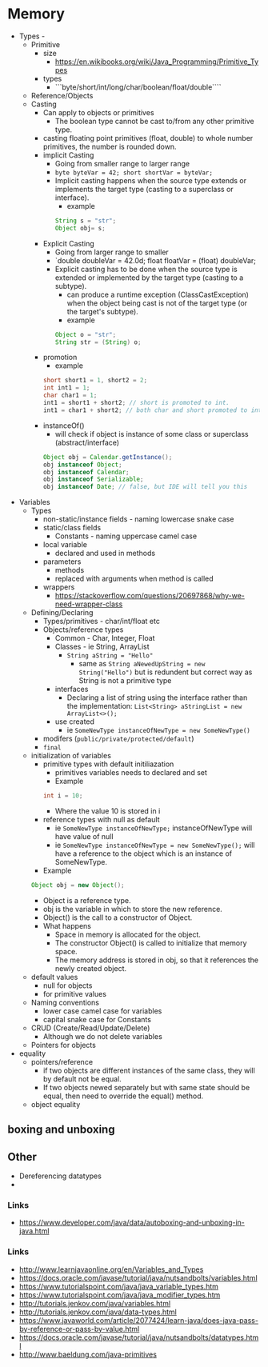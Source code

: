 # Memory

- Types -
  - Primitive
    - size
      - https://en.wikibooks.org/wiki/Java_Programming/Primitive_Types
    - types
      -  ```byte/short/int/long/char/boolean/float/double````
  - Reference/Objects
  - Casting
    - Can apply to objects or primitives
      - The boolean type cannot be cast to/from any other primitive type.
    - casting floating point primitives (float, double) to whole number primitives, the number is rounded down.
    - implicit Casting
      - Going from smaller range to larger range
      - `byte byteVar = 42; short shortVar = byteVar;`
      - Implicit casting happens when the source type extends or implements the target type (casting to a superclass or interface).
        - example
        ```java
        String s = "str";
        Object obj= s;
        ```
    - Explicit Casting
      - Going from larger range to smaller
      - `double doubleVar = 42.0d; float floatVar = (float) doubleVar;
      - Explicit casting has to be done when the source type is extended or implemented by the target type (casting to a subtype).
        - can produce a runtime exception (ClassCastException) when the object being cast is not of the target type (or the target's subtype).
        - example
        ```java
        Object o = "str";
        String str = (String) o;
        ```
    - promotion
      - example
      ```java
      short short1 = 1, short2 = 2;
      int int1 = 1;
      char char1 = 1;
      int1 = short1 + short2; // short is promoted to int.
      int1 = char1 + short2; // both char and short promoted to int.
      ```
    - instanceOf()
      - will check if object is instance of some class or superclass (abstract/interface)
      ```java
      Object obj = Calendar.getInstance();
      obj instanceof Object;
      obj instanceof Calendar;
      obj instanceof Serializable;
      obj instanceof Date; // false, but IDE will tell you this
      ```
- Variables
  - Types
    - non-static/instance fields - naming lowercase snake case
    - static/class fields
      - Constants - naming uppercase camel case
    - local variable
      - declared and used in methods
    - parameters
      - methods
      - replaced with arguments when method is called
    - wrappers
      - https://stackoverflow.com/questions/20697868/why-we-need-wrapper-class
  - Defining/Declaring
    - Types/primitives - char/int/float etc
    - Objects/reference types
      - Common - Char, Integer, Float
      - Classes - ie String, ArrayList
        - `String aString = "Hello"`
          - same as `String aNewedUpString = new String("Hello")` but is redundent but correct way as String is not a primitive type
      - interfaces
        - Declaring a list of string using the interface rather than the implementation: `List<String> aStringList = new ArrayList<>();`
      - use created
        - ie `SomeNewType instanceOfNewType = new SomeNewType()`
    - modifers (```public/private/protected/default```)
    - ```final```
  - initialization of variables
    - primitive types with default initiliazation
      - primitives variables needs to declared and set
      - Example
      ```java
      int i = 10;
      ```
        - Where the value 10 is stored in i
    - reference types with null as default
      - ie `SomeNewType instanceOfNewType;` instanceOfNewType will have value of null
      - ie `SomeNewType instanceOfNewType = new SomeNewType();` will have a reference to the object which is an instance of SomeNewType.
    - Example
    ```java
    Object obj = new Object();
    ```
      - Object is a reference type.
      - obj is the variable in which to store the new reference.
      - Object() is the call to a constructor of Object.
      - What happens
        - Space in memory is allocated for the object.
        - The constructor Object() is called to initialize that memory space.
        - The memory address is stored in obj, so that it references the newly created object.
  - default values
    - null for objects
    - for primitive values
  - Naming conventions
    - lower case camel case for variables
    - capital snake case for Constants
  - CRUD (Create/Read/Update/Delete)
    - Although we do not delete variables
  - Pointers for objects
- equality
  - pointers/reference
    - if two objects are different instances of the same class, they will by default not be equal.
    - If two objects newed separately but with same state should be equal, then need to override the equal() method.
  - object equality

## boxing and unboxing

## Other

- Dereferencing datatypes
-

### Links

- https://www.developer.com/java/data/autoboxing-and-unboxing-in-java.html


### Links

- http://www.learnjavaonline.org/en/Variables_and_Types
- https://docs.oracle.com/javase/tutorial/java/nutsandbolts/variables.html
- https://www.tutorialspoint.com/java/java_variable_types.htm
- https://www.tutorialspoint.com/java/java_modifier_types.htm
- http://tutorials.jenkov.com/java/variables.html
- http://tutorials.jenkov.com/java/data-types.html
- https://www.javaworld.com/article/2077424/learn-java/does-java-pass-by-reference-or-pass-by-value.html
- https://docs.oracle.com/javase/tutorial/java/nutsandbolts/datatypes.html
- http://www.baeldung.com/java-primitives
